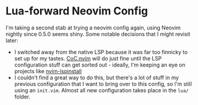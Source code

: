 # Lua-forward Neovim Config

I'm taking a second stab at trying a neovim config again, using Neovim nightly since 0.5.0 seems shiny. Some notable decisions that I might revisit later:

- I switched away from the native LSP because it was far too finnicky to set up for my tastes. [CoC.nvim](https://github.com/neoclide/coc.nvim) will do just fine until the LSP configuration stuff can get sorted out - ideally, I'm keeping an eye on projects like [nvim-lspinstall](https://github.com/kabouzeid/nvim-lspinstall)
- I couldn't find a great way to do this, but there's a lot of stuff in my previous configuration that I want to bring over to this config, so I'm still using an `init.vim`. Almost all new configuration takes place in the `lua/` folder.
